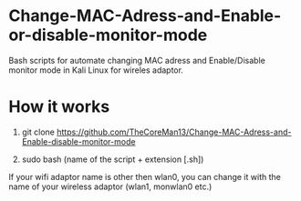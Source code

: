 # Change-MAC-Adress-and-Enable-or-disable-monitor-mode
Bash scripts for automate changing MAC adress and Enable/Disable monitor mode in Kali Linux for wireles adaptor.

# How it works

1. git clone https://github.com/TheCoreMan13/Change-MAC-Adress-and-Enable-disable-monitor-mode

2. sudo bash (name of the script + extension [.sh])

If your wifi adaptor name is other then wlan0, you can change it with the name of your wireless adaptor (wlan1, monwlan0 etc.)
